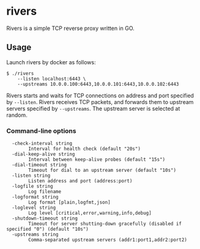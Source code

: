 rivers
======

Rivers is a simple TCP reverse proxy written in GO.

Usage
-----

Launch rivers by docker as follows:

```console
$ ./rivers
    --listen localhost:6443 \
    --upstreams 10.0.0.100:6443,10.0.0.101:6443,10.0.0.102:6443
```

Rivers starts and waits for TCP connections on address and port specified by `--listen`.
Rivers receives TCP packets, and forwards them to upstream servers specified by `--upstreams`.
The upstream server is selected at random.

### Command-line options

```
  -check-interval string
        Interval for health check (default "20s")
  -dial-keep-alive string
        Interval between keep-alive probes (default "15s")
  -dial-timeout string
        Timeout for dial to an upstream server (default "10s")
  -listen string
        Listen address and port (address:port)
  -logfile string
        Log filename
  -logformat string
        Log format [plain,logfmt,json]
  -loglevel string
        Log level [critical,error,warning,info,debug]
  -shutdown-timeout string
        Timeout for server shutting-down gracefully (disabled if specified "0") (default "10s")
  -upstreams string
        Comma-separated upstream servers (addr1:port1,addr2:port2)
```
